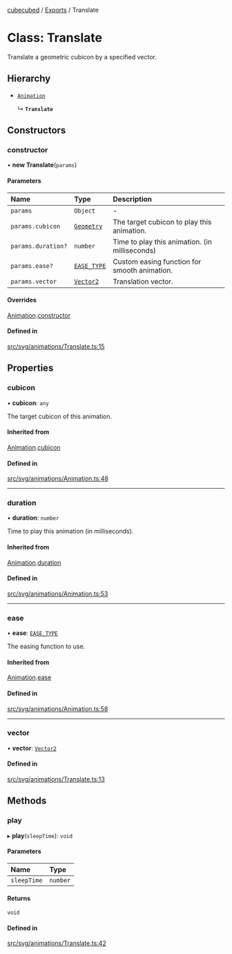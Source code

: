 [cubecubed](/reference/README.md) / [Exports](/reference/modules.md) / Translate

# Class: Translate

Translate a geometric cubicon by a specified vector.

## Hierarchy

- [`Animation`](/reference/classes/Animation.md)

  ↳ **`Translate`**

## Constructors

### constructor

• **new Translate**(`params`)

#### Parameters

| Name | Type | Description |
| :------ | :------ | :------ |
| `params` | `Object` | - |
| `params.cubicon` | [`Geometry`](/reference/classes/Geometry.md) | The target cubicon to play this animation. |
| `params.duration?` | `number` | Time to play this animation. (in milliseconds) |
| `params.ease?` | [`EASE_TYPE`](/reference/types/EASE_TYPE.md) | Custom easing function for smooth animation. |
| `params.vector` | [`Vector2`](/reference/classes/Vector2.md) | Translation vector. |

#### Overrides

[Animation](/reference/classes/Animation.md).[constructor](/reference/classes/Animation.md#constructor)

#### Defined in

[src/svg/animations/Translate.ts:15](https://github.com/imaphatduc/cubecubed/blob/0dc8d92/src/svg/animations/Translate.ts#L15)

## Properties

### cubicon

• **cubicon**: `any`

The target cubicon of this animation.

#### Inherited from

[Animation](/reference/classes/Animation.md).[cubicon](/reference/classes/Animation.md#cubicon)

#### Defined in

[src/svg/animations/Animation.ts:48](https://github.com/imaphatduc/cubecubed/blob/0dc8d92/src/svg/animations/Animation.ts#L48)

___

### duration

• **duration**: `number`

Time to play this animation (in milliseconds).

#### Inherited from

[Animation](/reference/classes/Animation.md).[duration](/reference/classes/Animation.md#duration)

#### Defined in

[src/svg/animations/Animation.ts:53](https://github.com/imaphatduc/cubecubed/blob/0dc8d92/src/svg/animations/Animation.ts#L53)

___

### ease

• **ease**: [`EASE_TYPE`](/reference/types/EASE_TYPE.md)

The easing function to use.

#### Inherited from

[Animation](/reference/classes/Animation.md).[ease](/reference/classes/Animation.md#ease)

#### Defined in

[src/svg/animations/Animation.ts:58](https://github.com/imaphatduc/cubecubed/blob/0dc8d92/src/svg/animations/Animation.ts#L58)

___

### vector

• **vector**: [`Vector2`](/reference/classes/Vector2.md)

#### Defined in

[src/svg/animations/Translate.ts:13](https://github.com/imaphatduc/cubecubed/blob/0dc8d92/src/svg/animations/Translate.ts#L13)

## Methods

### play

▸ **play**(`sleepTime`): `void`

#### Parameters

| Name | Type |
| :------ | :------ |
| `sleepTime` | `number` |

#### Returns

`void`

#### Defined in

[src/svg/animations/Translate.ts:42](https://github.com/imaphatduc/cubecubed/blob/0dc8d92/src/svg/animations/Translate.ts#L42)
